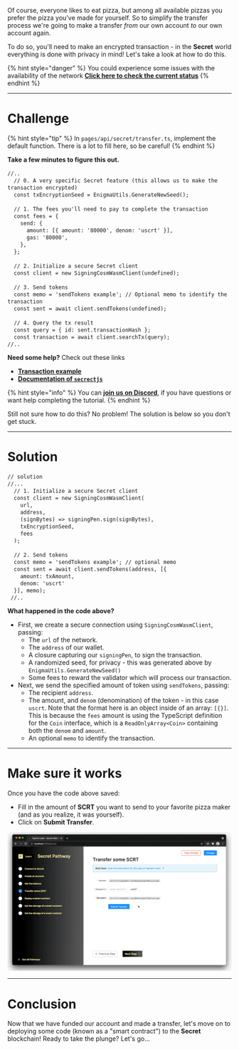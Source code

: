 Of course, everyone likes to eat pizza, but among all available pizzas you prefer the pizza you've made for yourself. So to simplify the transfer process we're going to make a transfer *from* our own account *to* our own account again.

To do so, you'll need to make an encrypted transaction - in the **Secret** world everything is done with privacy in mind! Let's take a look at how to do this.

{% hint style="danger" %}
You could experience some issues with the availability of the network [**Click here to check the current status**](https://secretnodes.com/secret/chains/holodeck-2)
{% endhint %}

----------------------------------

# Challenge

{% hint style="tip" %}
In `pages/api/secret/transfer.ts`, implement the default function. There is a lot to fill here, so be careful!
{% endhint %}

**Take a few minutes to figure this out.**

```tsx
//..
  // 0. A very specific Secret feature (this allows us to make the transaction encrypted)
  const txEncryptionSeed = EnigmaUtils.GenerateNewSeed();

  // 1. The fees you'll need to pay to complete the transaction
  const fees = {
    send: {
      amount: [{ amount: '80000', denom: 'uscrt' }],
      gas: '80000',
    },
  };

  // 2. Initialize a secure Secret client
  const client = new SigningCosmWasmClient(undefined);

  // 3. Send tokens
  const memo = 'sendTokens example'; // Optional memo to identify the transaction
  const sent = await client.sendTokens(undefined);
 
  // 4. Query the tx result
  const query = { id: sent.transactionHash };
  const transaction = await client.searchTx(query);
//..
```

**Need some help?** Check out these links
* [**Transaction example**](https://github.com/enigmampc/SecretJS-Templates/blob/master/4_transactions/send.js)  
* [**Documentation of `secrectjs`**](https://github.com/enigmampc/SecretNetwork/tree/master/cosmwasm-js/packages/sdk)  

{% hint style="info" %}
You can [**join us on Discord**](https://figment.io/devchat), if you have questions or want help completing the tutorial.
{% endhint %}

Still not sure how to do this? No problem! The solution is below so you don't get stuck.

----------------------------------

# Solution

```tsx
// solution
//...
  // 1. Initialize a secure Secret client
  const client = new SigningCosmWasmClient(
    url,
    address,
    (signBytes) => signingPen.sign(signBytes),
    txEncryptionSeed, 
    fees
  );

  // 2. Send tokens
  const memo = 'sendTokens example'; // optional memo
  const sent = await client.sendTokens(address, [{ 
    amount: txAmount,
    denom: 'uscrt'
  }], memo);
 //..
```

**What happened in the code above?**

* First, we create a secure connection using `SigningCosmWasmClient`, passing:
  * The `url` of the network.
  * The `address` of our wallet. 
  * A closure capturing our `signingPen`, to sign the transaction.
  * A randomized seed, for privacy - this was generated above by `EnigmaUtils.GenerateNewSeed()`
  * Some fees to reward the validator which will process our transaction.
* Next, we send the specified amount of token using `sendTokens`, passing: 
  * The recipient `address`.
  * The amount, and `denom` (denomination) of the token - in this case `uscrt`. Note that the format here is an object inside of an array: `[{}]`. This is because the `fees` amount is using the TypeScript definition for the `Coin` interface, which is a `ReadOnlyArray<Coin>` containing both the `denom` and `amount`.
  * An optional `memo` to identify the transaction.

----------------------------------

# Make sure it works

Once you have the code above saved:
* Fill in the amount of **SCRT** you want to send to your favorite pizza maker (and as you realize, it was yourself).
* Click on **Submit Transfer**.

![](../assets/secret/secret-transfer.gif)

----------------------------------

# Conclusion

Now that we have funded our account and made a transfer, let's move on to deploying some code (known as a "smart contract") to the **Secret** blockchain! Ready to take the plunge? Let's go... 
